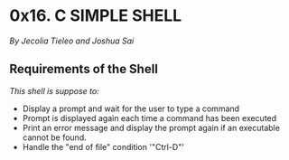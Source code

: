
# 0x16. C **SIMPLE SHELL**

*By Jecolia Tieleo and Joshua Sai*

## **Requirements of the Shell**

*This shell is suppose to:*

* Display a prompt and wait for the user to type a command
* Prompt is displayed again each time a command has been executed
* Print an error message and display the prompt again if an executable cannot be found.
* Handle the "end of file" condition '"Ctrl-D"'
